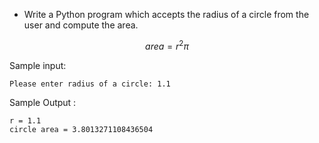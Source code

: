* Write a Python program which accepts the radius of a circle from the user and compute the area. 

$$ area = r^2 \pi $$

Sample input:

```input
Please enter radius of a circle: 1.1
```

Sample Output :

```output
r = 1.1
circle area = 3.8013271108436504
```